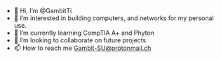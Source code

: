 - 👋 Hi, I’m @GambitTi
- 👀 I’m interested in building computers, and networks for my personal use.
- 🌱 I’m currently learning CompTIA A+ and Phyton
- 💞️ I’m looking to collaborate on future projects
- 📫 How to reach me Gambit-SU@protonmail.ch

<!---
GambitTi/GambitTi is a ✨ special ✨ repository because its `README.md` (this file) appears on your GitHub profile.
You can click the Preview link to take a look at your changes.
--->
